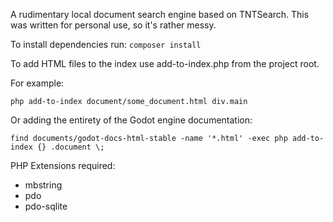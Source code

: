 A rudimentary local document search engine based on TNTSearch. This was written for personal use, so it's rather messy.

To install dependencies run: `composer install`

To add HTML files to the index use add-to-index.php from the project root.

For example:

`php add-to-index document/some_document.html div.main`

Or adding the entirety of the Godot engine documentation:

`find documents/godot-docs-html-stable -name '*.html' -exec php add-to-index {} .document \;`

PHP Extensions required:

* mbstring
* pdo
* pdo-sqlite